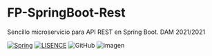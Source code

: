 # FP-SpringBoot-Rest

Sencillo microservicio para API REST en Spring Boot. DAM 2021/2021

[![Spring](https://img.shields.io/badge/Code-Spring%20Java-green)](https://spring.io)
[![LISENCE](https://img.shields.io/github/license/SebsMendoza/FP-SpringBoot-Rest)]()
![GitHub](https://img.shields.io/github/last-commit/SebsMendoza/FP-SpringBoot-Rest)
![imagen](https://www.programaenlinea.net/wp-content/uploads/2019/07/java.spring.png)